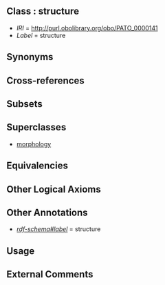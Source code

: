 
## Class : structure

 * *IRI* = http://purl.obolibrary.org/obo/PATO_0000141
 * *Label* = structure

## Synonyms


## Cross-references


## Subsets


## Superclasses

 * [morphology](../../PATO/51/PATO_0000051.md)

## Equivalencies


## Other Logical Axioms


## Other Annotations

 * *[rdf-schema#label](../../el/rdf-schema#label.md)* = structure

## Usage


## External Comments

